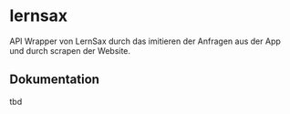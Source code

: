 # lernsax
API Wrapper von LernSax durch das imitieren der Anfragen aus der App und durch scrapen der Website.

## Dokumentation
tbd

